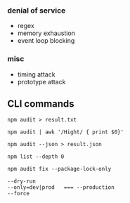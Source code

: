 ### denial of service

- regex
- memory exhaustion
- event loop blocking

### misc

- timing attack
- prototype attack

## CLI commands

```
npm audit > result.txt
```

```
npm audit | awk '/Hight/ { print $0}'
```

```
npm audit --json > result.json
```

```
npm list --depth 0

npm audit fix --package-lock-only

--dry-run
--only=dev|prod   === --production
--force


```

